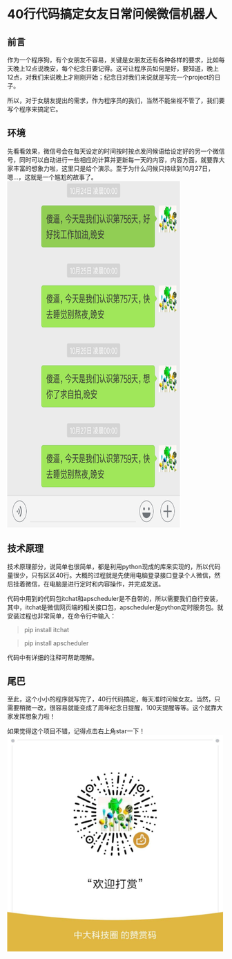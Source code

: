 # 40行代码搞定女友日常问候微信机器人

## 前言
作为一个程序狗，有个女朋友不容易，关键是女朋友还有各种各样的要求，比如每天晚上12点说晚安，每个纪念日要记得。这可让程序员如何是好，要知道，晚上12点，对我们来说晚上才刚刚开始；纪念日对我们来说就是写完一个project的日子。

所以，对于女朋友提出的需求，作为程序员的我们，当然不能坐视不管了，我们要写个程序来搞定它。

## 环境
先看看效果，微信号会在每天设定的时间按时按点发问候语给设定好的另一个微信号，同时可以自动进行一些相应的计算并更新每一天的内容，内容方面，就要靠大家丰富的想象力啦，这里只是给个演示。至于为什么问候只持续到10月27日，嗯...，这就是一个尴尬的故事了。
<img src="1.png" width="400" height="800">

## 技术原理
技术原理部分，说简单也很简单，都是利用python现成的库来实现的，所以代码量很少，只有区区40行。大概的过程就是先使用电脑登录接口登录个人微信，然后挂着微信，在电脑是进行定时和内容操作，并完成发送。

代码中用到的代码包itchat和apscheduler是不自带的，所以需要我们自行安装，其中，itchat是微信网页端的相关接口包，apscheduler是python定时服务包。就安装过程也非常简单，在命令行中输入：
> pip install itchat

> pip install apscheduler

代码中有详细的注释可帮助理解。

## 尾巴
至此，这个小小的程序就写完了，40行代码搞定，每天准时问候女友。当然，只需要稍微一改，很容易就能变成了周年纪念日提醒，100天提醒等等。这个就靠大家发挥想象力啦！

如果觉得这个项目不错，记得点击右上角star一下！
<img src="dashang.jpg" width="500" height="500">

